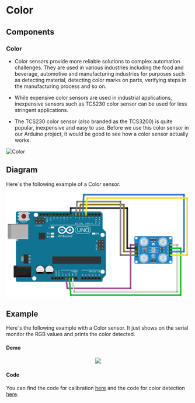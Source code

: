 # Color

## Components 
### Color

* Color sensors provide more reliable solutions to complex automation challenges. They are used in various industries including the food and beverage, automotive and manufacturing industries for purposes such as detecting material, detecting color marks on parts, verifying steps in the manufacturing process and so on.

* While expensive color sensors are used in industrial applications, inexpensive sensors such as TCS230 color sensor can be used for less stringent applications.

* The TCS230 color sensor (also branded as the TCS3200) is quite popular, inexpensive and easy to use. Before we use this color sensor in our Arduino project, it would be good to see how a color sensor actually works.

<img title="Color" src="http://robots-argentina.com.ar/didactica/wp-content/uploads/2018-12-20_08-44-37.png" width=200/>

## Diagram

Here´s the following example of a Color sensor.

![Color diagram](./img/Color_diagram.png)

## Example

Here´s the following example with a Color sensor. It just shows on the serial monitor the RGB values and prints the color detected.

#### Demo
<p align="center"><img src="./img/Color_demo.gif"/></p>

#### Code

You can find the code for calibration [here](./Calibration) and the code for color detection [here](./Color.ino).
